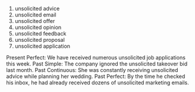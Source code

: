 
1. unsolicited advice
2. unsolicited email
3. unsolicited offer
4. unsolicited opinion
5. unsolicited feedback
6. unsolicited proposal
7. unsolicited application

Present Perfect: We have received numerous unsolicited job applications this week.
Past Simple: The company ignored the unsolicited takeover bid last month.
Past Continuous: She was constantly receiving unsolicited advice while planning her wedding.
Past Perfect: By the time he checked his inbox, he had already received dozens of unsolicited marketing emails.